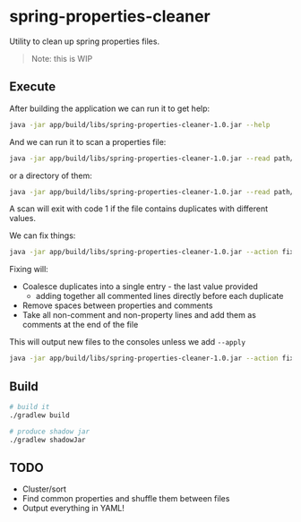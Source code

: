 # spring-properties-cleaner
Utility to clean up spring properties files.

> Note: this is WIP

## Execute

After building the application we can run it to get help:

```bash
java -jar app/build/libs/spring-properties-cleaner-1.0.jar --help
```

And we can run it to scan a properties file:

```bash
java -jar app/build/libs/spring-properties-cleaner-1.0.jar --read path/to/resources/myproperties.properties
```

or a directory of them:

```bash
java -jar app/build/libs/spring-properties-cleaner-1.0.jar --read path/to/resources
```

A scan will exit with code 1 if the file contains duplicates with different values.

We can fix things:

```bash
java -jar app/build/libs/spring-properties-cleaner-1.0.jar --action fix --read path/to/resources
```

Fixing will:

- Coalesce duplicates into a single entry - the last value provided
  - adding together all commented lines directly before each duplicate
- Remove spaces between properties and comments
- Take all non-comment and non-property lines and add them as comments at the end of the file

This will output new files to the consoles unless we add `--apply`

```bash
java -jar app/build/libs/spring-properties-cleaner-1.0.jar --action fix --apply --read path/to/resources
```


## Build

```bash
# build it
./gradlew build

# produce shadow jar
./gradlew shadowJar
```

## TODO

- Cluster/sort
- Find common properties and shuffle them between files
- Output everything in YAML!